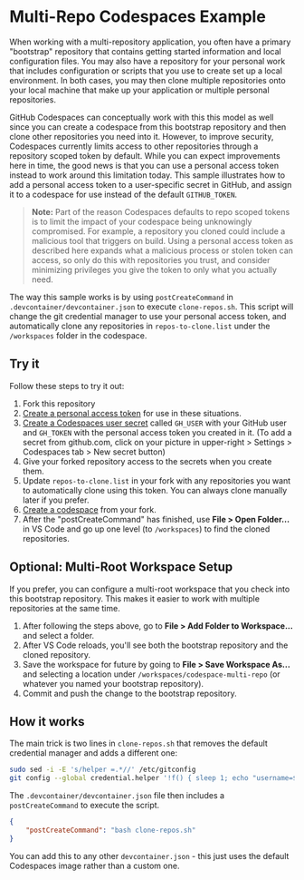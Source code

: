 # Multi-Repo Codespaces Example

When working with a multi-repository application, you often have a primary "bootstrap" repository that contains getting started information and local configuration files. You may also have a repository for your personal work that includes configuration or scripts that you use to create set up a local environment. In both cases, you may then clone multiple repositories onto your local machine that make up your application or multiple personal repositories.

GitHub Codespaces can conceptually work with this this model as well since you can create a codespace from this bootstrap repository and then clone other repositories you need into it. However, to improve security, Codespaces currently limits access to other repositories through a repository scoped token by default. While you can expect improvements here in time, the good news is that you can use a personal access token instead to work around this limitation today. This sample illustrates how to add a personal access token to a user-specific secret in GitHub, and assign it to a codespace for use instead of the default `GITHUB_TOKEN`.

> **Note:** Part of the reason Codespaces defaults to repo scoped tokens is to limit the impact of your codespace being unknowingly compromised. For example, a repository you cloned could include a malicious tool that triggers on build. Using a personal access token as described here expands what a malicious process or stolen token can access, so only do this with repositories you trust, and consider minimizing privileges you give the token to only what you actually need.

The way this sample works is by using `postCreateCommand` in `.devcontainer/devcontainer.json` to execute `clone-repos.sh`. This script will change the git credential manager to use your personal access token, and automatically clone any repositories in `repos-to-clone.list` under the `/workspaces` folder in the codespace.

## Try it

Follow these steps to try it out:

1. Fork this repository
1. [Create a personal access token](https://docs.github.com/en/github/authenticating-to-github/keeping-your-account-and-data-secure/creating-a-personal-access-token#creating-a-token) for use in these situations.
1. [Create a Codespaces user secret](https://docs.github.com/en/codespaces/managing-your-codespaces/managing-encrypted-secrets-for-your-codespaces#adding-a-secret) called `GH_USER` with your GitHub user and `GH_TOKEN` with the personal access token you created in it. (To add a secret from github.com, click on your picture in upper-right > Settings > Codespaces tab > New secret button)
1. Give your forked repository access to the secrets when you create them.
1. Update `repos-to-clone.list` in your fork with any repositories you want to automatically clone using this token. You can always clone manually later if you prefer.
1. [Create a codespace](https://docs.github.com/en/codespaces/developing-in-codespaces/creating-a-codespace#creating-a-codespace) from your fork.
1. After the "postCreateCommand" has finished, use **File > Open Folder...** in VS Code and go up one level (to `/workspaces`) to find the cloned repositories. 

## Optional: Multi-Root Workspace Setup
If you prefer, you can configure a multi-root workspace that you check into this bootstrap repository. This makes it easier to work with multiple repositories at the same time.

1. After following the steps above, go to **File > Add Folder to Workspace...** and select a folder.
1. After VS Code reloads, you'll see both the bootstrap repository and the cloned repository.
1. Save the workspace for future by going to **File > Save Workspace As...** and selecting a location under `/workspaces/codespace-multi-repo` (or whatever you named your bootstrap repository).
1. Commit and push the change to the bootstrap repository.

## How it works

The main trick is two lines in `clone-repos.sh` that removes the default credential manager and adds a different one:

```bash
sudo sed -i -E 's/helper =.*//' /etc/gitconfig
git config --global credential.helper '!f() { sleep 1; echo "username=${GH_USER}"; echo "password=${GH_TOKEN}"; }; f'
```

The `.devcontainer/devcontainer.json` file then includes a `postCreateCommand` to execute the script.

```json
{
    "postCreateCommand": "bash clone-repos.sh"
}
```

You can add this to any other `devcontainer.json` - this just uses the default Codespaces image rather than a custom one.
